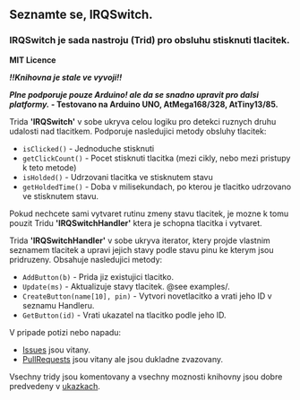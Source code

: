 ## Seznamte se, IRQSwitch.

### IRQSwitch je sada nastroju (Trid) pro obsluhu stisknuti tlacitek.

**MIT Licence**

***!!Knihovna je stale ve vyvoji!!***

***Plne podporuje pouze Arduino! ale da se snadno upravit pro dalsi platformy.* - Testovano na Arduino UNO, AtMega168/328, AtTiny13/85.**

Trida **'IRQSwitch'** v sobe ukryva celou logiku pro detekci ruznych druhu udalosti nad tlacitkem. Podporuje nasledujici metody obsluhy tlacitek: 
- `isClicked()`		- Jednoduche stisknuti
- `getClickCount()`	- Pocet stisknuti tlacitka (mezi cikly, nebo mezi pristupy k teto metode)
- `isHolded()`			- Udrzovani tlacitka ve stisknutem stavu
- `getHoldedTime()`	- Doba v milisekundach, po kterou je tlacitko udrzovano ve stisknutem stavu.

Pokud nechcete sami vytvaret rutinu zmeny stavu tlacitek, je mozne k tomu pouzit Tridu **'IRQSwitchHandler'** ktera je schopna tlacitka i vytvaret.

Trida **'IRQSwitchHandler'** v sobe ukryva iterator, ktery projde vlastnim seznamem tlacitek a upravi jejich stavy podle stavu pinu ke kterym jsou pridruzeny. Obsahuje nasledujici metody:

- `AddButton(b)`					- Prida jiz existujici tlacitko.
- `Update(ms)`						- Aktualizuje stavy tlacitek. @see examples/.
- `CreateButton(name[10], pin)`	- Vytvori novetlacitko a vrati jeho ID v seznamu Handleru.
- `GetButton(id)`					- Vrati ukazatel na tlacitko podle jeho ID.

V pripade potizi nebo napadu:
- [Issues](http://github.com/colesnicov/IRQSwitch/issues/) jsou vitany.
- [PullRequests](http://github.com/colesnicov/IRQSwitch/pulls/) jsou vitany ale jsou dukladne zvazovany.

Vsechny tridy jsou komentovany a vsechny moznosti knihovny jsou dobre predvedeny v [ukazkach](http://github.com/colesnicov/IRQSwitch/tree/master/examples/).



